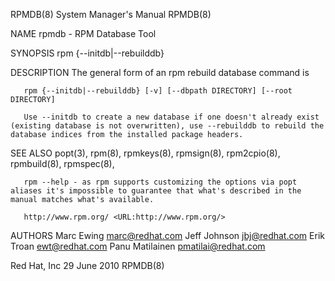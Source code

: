RPMDB(8)                                                                                   System Manager's Manual                                                                                   RPMDB(8)

NAME
       rpmdb - RPM Database Tool

SYNOPSIS
       rpm {--initdb|--rebuilddb}

DESCRIPTION
       The general form of an rpm rebuild database command is

       rpm {--initdb|--rebuilddb} [-v] [--dbpath DIRECTORY] [--root DIRECTORY]

       Use --initdb to create a new database if one doesn't already exist (existing database is not overwritten), use --rebuilddb to rebuild the database indices from the installed package headers.

SEE ALSO
       popt(3),
       rpm(8),
       rpmkeys(8),
       rpmsign(8),
       rpm2cpio(8),
       rpmbuild(8),
       rpmspec(8),

       rpm --help - as rpm supports customizing the options via popt aliases it's impossible to guarantee that what's described in the manual matches what's available.

       http://www.rpm.org/ <URL:http://www.rpm.org/>

AUTHORS
       Marc Ewing <marc@redhat.com>
       Jeff Johnson <jbj@redhat.com>
       Erik Troan <ewt@redhat.com>
       Panu Matilainen <pmatilai@redhat.com>

Red Hat, Inc                                                                                     29 June 2010                                                                                        RPMDB(8)
